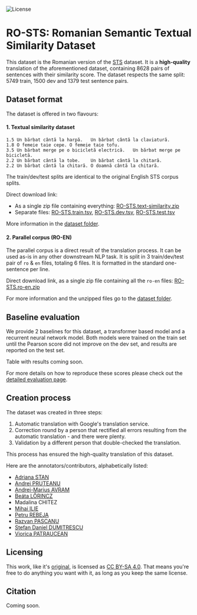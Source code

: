 ![License](https://img.shields.io/badge/License-CC%20BY--SA%204.0-lightgrey.svg)

# RO-STS: Romanian Semantic Textual Similarity Dataset 

This dataset is the Romanian version of the [STS](https://ixa2.si.ehu.es/stswiki/index.php/STSbenchmark) dataset.
It is a **high-quality** translation of the aforementioned dataset, containing 8628 pairs of sentences with their similarity score. The dataset respects the same split: 5749 train, 1500 dev and 1379 test sentence pairs.

## Dataset format

The dataset is offered in two flavours:

#### 1. Textual similarity dataset

```
1.5	Un bărbat cântă la harpă.	Un bărbat cântă la claviatură.
1.8	O femeie taie cepe.	O femeie taie tofu.
3.5	Un bărbat merge pe o bicicletă electrică.	Un bărbat merge pe bicicletă.
2.2	Un bărbat cântă la tobe.	Un bărbat cântă la chitară.
2.2	Un bărbat cântă la chitară.	O doamnă cântă la chitară.
```

The train/dev/test splits are identical to the original English STS corpus splits.

Direct download link: 
* As a single zip file containing everything: [RO-STS.text-similarity.zip](https://github.com/dumitrescustefan/RO-STS/raw/master/dataset/RO-STS.text-similarity.zip)
* Separate files: [RO-STS.train.tsv](https://raw.githubusercontent.com/dumitrescustefan/RO-STS/master/dataset/text-similarity/RO-STS.train.tsv), [RO-STS.dev.tsv](https://raw.githubusercontent.com/dumitrescustefan/RO-STS/master/dataset/text-similarity/RO-STS.dev.tsv), [RO-STS.test.tsv](https://raw.githubusercontent.com/dumitrescustefan/RO-STS/master/dataset/text-similarity/RO-STS.test.tsv)  

More information in the [dataset folder](dataset).

#### 2. Parallel corpus (RO-EN)

The parallel corpus is a direct result of the translation process. It can be used as-is in any other downstream NLP task. It is split in 3 train/dev/test pair of ``ro`` & ``en`` files, totaling 6 files. It is formatted in the standard one-sentence per line.

Direct download link, as a single zip file containing all the ``ro-en`` files: [RO-STS.ro-en.zip](https://github.com/dumitrescustefan/RO-STS/raw/master/dataset/RO-STS.ro-en.zip)

For more information and the unzipped files go to the [dataset folder](dataset).

## Baseline evaluation

We provide 2 baselines for this dataset, a transformer based model and a recurrent neural network model. Both models were trained on the train set until the Pearson score did not improve on the dev set, and results are reported on the test set.

Table with results coming soon.

For more details on how to reproduce these scores please check out the [detailed evaluation page](baseline/README.md).

## Creation process

The dataset was created in three steps:

1. Automatic translation with Google's translation service.
2. Correction round by a person that rectified all errors resulting from the automatic translation - and there were plenty.
3. Validation by a different person that double-checked the translation.

This process has ensured the high-quality translation of this dataset.

Here are the annotators/contributors, alphabetically listed:
* [Adriana STAN](http://www.adrianastan.com/)
* [Andrei PRUTEANU](https://scholar.google.com/citations?user=L7qrNjIAAAAJ&hl=en&oi=ao)
* [Andrei-Marius AVRAM](https://www.linkedin.com/in/andrei-marius-avram-80698a169/)
* [Beáta LŐRINCZ](https://sites.google.com/view/beatalorincz/about)
* Madalina CHITEZ 
* [Mihai ILIE](https://www.linkedin.com/in/mihai-ilie-tensor/)
* [Petru REBEJA](https://www.linkedin.com/in/petrurebeja/)
* [Razvan PASCANU](https://sites.google.com/corp/view/razp)
* [Stefan Daniel DUMITRESCU](https://scholar.google.com/citations?user=UR_c_N4AAAAJ&hl=en)
* [Viorica PATRAUCEAN]( https://scholar.google.co.uk/citations?user=hWzXZUMAAAAJ&hl=en)

## Licensing

This work, like it's [original](https://ixa2.si.ehu.es/stswiki/index.php/STSbenchmark), is licensed as [CC BY-SA 4.0](http://creativecommons.org/licenses/by-sa/4.0/). That means you're free to do anything you want with it, as long as you keep the same license.

## Citation

Coming soon.

